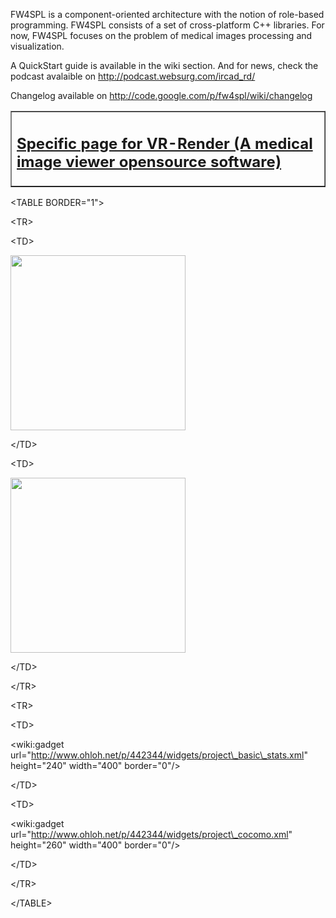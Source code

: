 FW4SPL is a component-oriented architecture with the notion of role-based programming. FW4SPL consists of a set of cross-platform C++ libraries. For now, FW4SPL focuses on the problem of medical images processing and visualization.

A QuickStart guide is available in the wiki section. And for news, check the podcast avalaible on http://podcast.websurg.com/ircad_rd/

Changelog available on http://code.google.com/p/fw4spl/wiki/changelog

<table cellpadding='1' border='1' cellspacing='1'>
<tr>
<td>
<div>

<a href='http://code.google.com/p/fw4spl/wiki/vrrender'>
<h2>Specific page for VR-Render (A medical image viewer opensource software)</h2>

</a>

</div>
</td>
</tr>
</table>





&lt;TABLE BORDER="1"&gt;




&lt;TR&gt;




&lt;TD&gt;

<img width='280' src='http://fw4spl.googlecode.com/files/IRCAD-RV-11.jpg' />

&lt;/TD&gt;




&lt;TD&gt;

<img width='280' src='http://fw4spl.googlecode.com/files/IRCAD-RV-10.jpg' />

&lt;/TD&gt;




&lt;/TR&gt;




&lt;TR&gt;




&lt;TD&gt;

&lt;wiki:gadget url="http://www.ohloh.net/p/442344/widgets/project\_basic\_stats.xml" height="240" width="400" border="0"/&gt;

&lt;/TD&gt;




&lt;TD&gt;

&lt;wiki:gadget url="http://www.ohloh.net/p/442344/widgets/project\_cocomo.xml" height="260" width="400" border="0"/&gt;

&lt;/TD&gt;




&lt;/TR&gt;




&lt;/TABLE&gt;

